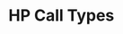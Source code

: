 # HP Call Types

<figure><img src="../../.gitbook/assets/image (14).png" alt=""><figcaption></figcaption></figure>
